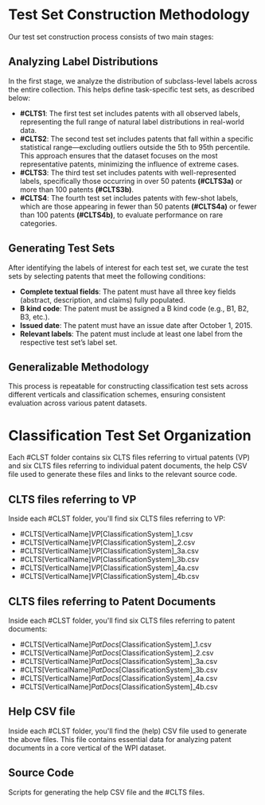 # Test Set Construction Methodology

Our test set construction process consists of two main stages:

## Analyzing Label Distributions
In the first stage, we analyze the distribution of subclass-level labels across the entire collection. This helps define task-specific test sets, as described below:
- **#CLTS1**: The first test set includes patents with all observed labels, representing the full range of natural label distributions in real-world data.
- **#CLTS2**: The second test set includes patents that fall within a specific statistical range—excluding outliers outside the 5th to 95th percentile. This approach ensures that the dataset focuses on the most representative patents, minimizing the influence of extreme cases.
- **#CLTS3**: The third test set includes patents with well-represented labels, specifically those occurring in over 50 patents **(#CLTS3a)** or more than 100 patents **(#CLTS3b)**.
- **#CLTS4**: The fourth test set includes patents with few-shot labels, which are those appearing in fewer than 50 patents **(#CLTS4a)** or fewer than 100 patents **(#CLTS4b)**, to evaluate performance on rare categories.

## Generating Test Sets
After identifying the labels of interest for each test set, we curate the test sets by selecting patents that meet the following conditions:
- **Complete textual fields**: The patent must have all three key fields (abstract, description, and claims) fully populated.
- **B kind code**: The patent must be assigned a B kind code (e.g., B1, B2, B3, etc.).
- **Issued date**: The patent must have an issue date after October 1, 2015.
- **Relevant labels**: The patent must include at least one label from the respective test set’s label set.

## Generalizable Methodology

This process is repeatable for constructing classification test sets across different verticals and classification schemes, ensuring consistent evaluation across various patent datasets.

# Classification Test Set Organization 
Each #CLST folder contains six CLTS files referring to virtual patents (VP) and six CLTS files referring to individual patent documents, the help CSV file used to generate these files and links to the relevant source code.

## CLTS files referring to VP 
Inside each #CLST folder, you'll find six CLTS files referring to VP:

- #CLTS[VerticalName]_VP_[ClassificationSystem]_1.csv
- #CLTS[VerticalName]_VP_[ClassificationSystem]_2.csv
- #CLTS[VerticalName]_VP_[ClassificationSystem]_3a.csv
- #CLTS[VerticalName]_VP_[ClassificationSystem]_3b.csv
- #CLTS[VerticalName]_VP_[ClassificationSystem]_4a.csv
- #CLTS[VerticalName]_VP_[ClassificationSystem]_4b.csv

## CLTS files referring to Patent Documents 
Inside each #CLST folder, you'll find six CLTS files referring to patent documents:

- #CLTS[VerticalName]_PatDocs_[ClassificationSystem]_1.csv
- #CLTS[VerticalName]_PatDocs_[ClassificationSystem]_2.csv
- #CLTS[VerticalName]_PatDocs_[ClassificationSystem]_3a.csv
- #CLTS[VerticalName]_PatDocs_[ClassificationSystem]_3b.csv
- #CLTS[VerticalName]_PatDocs_[ClassificationSystem]_4a.csv
- #CLTS[VerticalName]_PatDocs_[ClassificationSystem]_4b.csv

## Help CSV file
Inside each #CLST folder, you'll find the (help) CSV file used to generate the above files. This file contains essential data for analyzing patent documents in a core vertical of the WPI dataset. 

## Source Code
Scripts for generating the help CSV file and the #CLTS files.
